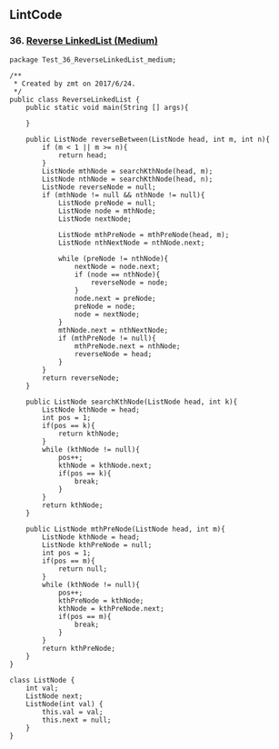 ## LintCode
### 36. <a href="http://lintcode.com/problem/reverse-linked-list-ii"> Reverse          LinkedList (Medium) </a>

	package Test_36_ReverseLinkedList_medium;

	/**
	 * Created by zmt on 2017/6/24.
	 */
	public class ReverseLinkedList {
	    public static void main(String [] args){
	        
	    }
	
	    public ListNode reverseBetween(ListNode head, int m, int n){
	        if (m < 1 || m >= n){
	            return head;
	        }
	        ListNode mthNode = searchKthNode(head, m);
	        ListNode nthNode = searchKthNode(head, n);
	        ListNode reverseNode = null;
	        if (mthNode != null && nthNode != null){
	            ListNode preNode = null;
	            ListNode node = mthNode;
	            ListNode nextNode;
	
	            ListNode mthPreNode = mthPreNode(head, m);
	            ListNode nthNextNode = nthNode.next;
	
	            while (preNode != nthNode){
	                nextNode = node.next;
	                if (node == nthNode){
	                    reverseNode = node;
	                }
	                node.next = preNode;
	                preNode = node;
	                node = nextNode;
	            }
	            mthNode.next = nthNextNode;
	            if (mthPreNode != null){
	                mthPreNode.next = nthNode;
	                reverseNode = head;
	            }
	        }
	        return reverseNode;
	    }
	
	    public ListNode searchKthNode(ListNode head, int k){
	        ListNode kthNode = head;
	        int pos = 1;
	        if(pos == k){
	            return kthNode;
	        }
	        while (kthNode != null){
	            pos++;
	            kthNode = kthNode.next;
	            if(pos == k){
	                break;
	            }
	        }
	        return kthNode;
	    }
	
	    public ListNode mthPreNode(ListNode head, int m){
	        ListNode kthNode = head;
	        ListNode kthPreNode = null;
	        int pos = 1;
	        if(pos == m){
	            return null;
	        }
	        while (kthNode != null){
	            pos++;
	            kthPreNode = kthNode;
	            kthNode = kthPreNode.next;
	            if(pos == m){
	                break;
	            }
	        }
	        return kthPreNode;
	    }
	}
	
	class ListNode {
	    int val;
	    ListNode next;
	    ListNode(int val) {
	        this.val = val;
	        this.next = null;
	    }
	}
